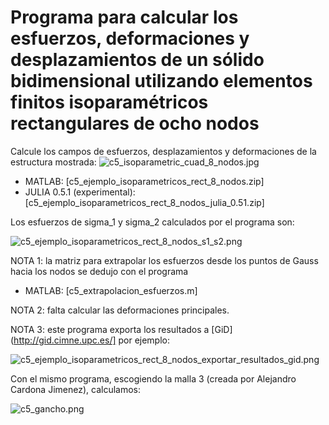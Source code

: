 # Programa para calcular los esfuerzos, deformaciones y desplazamientos de un sólido bidimensional utilizando elementos finitos isoparamétricos rectangulares de ocho nodos

Calcule los campos de esfuerzos, desplazamientos y deformaciones de la estructura mostrada:
![c5_isoparametric_cuad_8_nodos.jpg](c5_isoparametric_cuad_8_nodos.jpg)

* MATLAB: [c5_ejemplo_isoparametricos_rect_8_nodos.zip] 
* JULIA 0.5.1 (experimental): [c5_ejemplo_isoparametricos_rect_8_nodos_julia_0.51.zip]

Los esfuerzos de sigma_1 y sigma_2 calculados por el programa son:

![c5_ejemplo_isoparametricos_rect_8_nodos_s1_s2.png](c5_ejemplo_isoparametricos_rect_8_nodos_s1_s2.png)

NOTA 1: la matriz para extrapolar los esfuerzos desde los puntos de Gauss hacia los nodos se dedujo con el programa 
* MATLAB: [c5_extrapolacion_esfuerzos.m]

NOTA 2: falta calcular las deformaciones principales. 

NOTA 3: este programa exporta los resultados a [GiD](http://gid.cimne.upc.es/] por ejemplo: 

![c5_ejemplo_isoparametricos_rect_8_nodos_exportar_resultados_gid.png](c5_ejemplo_isoparametricos_rect_8_nodos_exportar_resultados_gid.png)

Con el mismo programa, escogiendo la malla 3 (creada por Alejandro Cardona Jimenez), calculamos:

![c5_gancho.png](c5_gancho.png)

